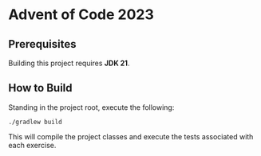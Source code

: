 # Advent of Code 2023

## Prerequisites

Building this project requires **JDK 21**.

## How to Build

Standing in the project root, execute the following:

```shell
./gradlew build
```

This will compile the project classes and execute the tests associated with each
exercise.

